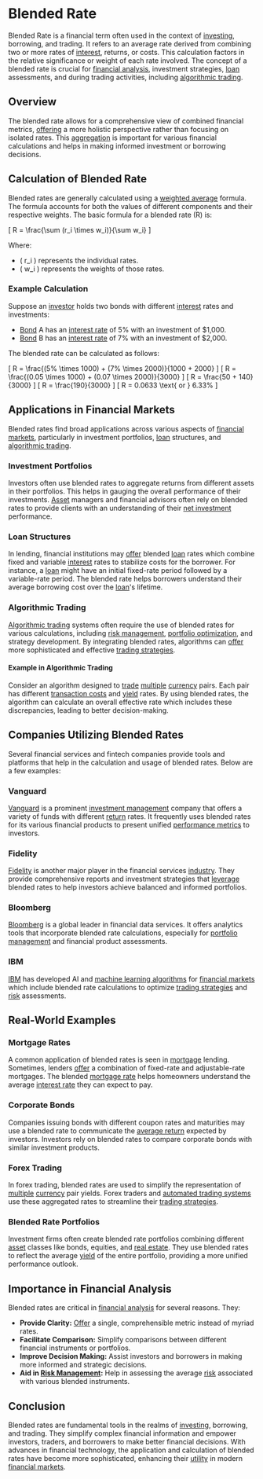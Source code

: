 # Blended Rate

Blended Rate is a financial term often used in the context of [investing](../i/investing.md), borrowing, and trading. It refers to an average rate derived from combining two or more rates of [interest](../i/interest.md), returns, or costs. This calculation factors in the relative significance or weight of each rate involved. The concept of a blended rate is crucial for [financial analysis](../f/financial_analysis.md), investment strategies, [loan](../l/loan.md) assessments, and during trading activities, including [algorithmic trading](../a/accountability.md). 

## Overview

The blended rate allows for a comprehensive view of combined financial metrics, [offering](../o/offering.md) a more holistic perspective rather than focusing on isolated rates. This [aggregation](../a/aggregation.md) is important for various financial calculations and helps in making informed investment or borrowing decisions.

## Calculation of Blended Rate

Blended rates are generally calculated using a [weighted average](../w/weighted_average.md) formula. The formula accounts for both the values of different components and their respective weights. The basic formula for a blended rate (R) is:

\[ R = \frac{\sum (r_i \times w_i)}{\sum w_i} \]

Where:
- \( r_i \) represents the individual rates.
- \( w_i \) represents the weights of those rates.

### Example Calculation

Suppose an [investor](../i/investor.md) holds two bonds with different [interest](../i/interest.md) rates and investments:
- [Bond](../b/bond.md) A has an [interest rate](../i/interest_rate.md) of 5% with an investment of $1,000.
- [Bond](../b/bond.md) B has an [interest rate](../i/interest_rate.md) of 7% with an investment of $2,000.

The blended rate can be calculated as follows:

\[ R = \frac{(5\% \times 1000) + (7\% \times 2000)}{1000 + 2000} \]
\[ R = \frac{(0.05 \times 1000) + (0.07 \times 2000)}{3000} \]
\[ R = \frac{50 + 140}{3000} \]
\[ R = \frac{190}{3000} \]
\[ R = 0.0633 \text{ or } 6.33\% \]

## Applications in Financial Markets

Blended rates find broad applications across various aspects of [financial markets](../f/financial_market.md), particularly in investment portfolios, [loan](../l/loan.md) structures, and [algorithmic trading](../a/accountability.md). 

### Investment Portfolios

Investors often use blended rates to aggregate returns from different assets in their portfolios. This helps in gauging the overall performance of their investments. [Asset](../a/asset.md) managers and financial advisors often rely on blended rates to provide clients with an understanding of their [net investment](../n/net_investment.md) performance.

### Loan Structures

In lending, financial institutions may [offer](../o/offer.md) blended [loan](../l/loan.md) rates which combine fixed and variable [interest](../i/interest.md) rates to stabilize costs for the borrower. For instance, a [loan](../l/loan.md) might have an initial fixed-rate period followed by a variable-rate period. The blended rate helps borrowers understand their average borrowing cost over the [loan](../l/loan.md)'s lifetime.

### Algorithmic Trading

[Algorithmic trading](../a/accountability.md) systems often require the use of blended rates for various calculations, including [risk management](../r/risk_management.md), [portfolio optimization](../p/portfolio_optimization.md), and strategy development. By integrating blended rates, algorithms can [offer](../o/offer.md) more sophisticated and effective [trading strategies](../t/trading_strategies.md). 

#### Example in Algorithmic Trading

Consider an algorithm designed to [trade](../t/trade.md) [multiple](../m/multiple.md) [currency](../c/currency.md) pairs. Each pair has different [transaction costs](../t/transaction_costs.md) and [yield](../y/yield.md) rates. By using blended rates, the algorithm can calculate an overall effective rate which includes these discrepancies, leading to better decision-making.

## Companies Utilizing Blended Rates

Several financial services and fintech companies provide tools and platforms that help in the calculation and usage of blended rates. Below are a few examples:

### Vanguard

[Vanguard](https://www.vanguard.com) is a prominent [investment management](../i/investment_management.md) company that offers a variety of funds with different [return](../r/return.md) rates. It frequently uses blended rates for its various financial products to present unified [performance metrics](../p/performance_metrics.md) to investors.

### Fidelity

[Fidelity](https://www.fidelity.com) is another major player in the financial services [industry](../i/industry.md). They provide comprehensive reports and investment strategies that [leverage](../l/leverage.md) blended rates to help investors achieve balanced and informed portfolios.

### Bloomberg

[Bloomberg](https://www.bloomberg.com) is a global leader in financial data services. It offers analytics tools that incorporate blended rate calculations, especially for [portfolio management](../p/par.md) and financial product assessments.

### IBM

[IBM](https://www.ibm.com) has developed AI and [machine learning algorithms](../m/machine_learning_algorithms_in_trading.md) for [financial markets](../f/financial_market.md) which include blended rate calculations to optimize [trading strategies](../t/trading_strategies.md) and [risk](../r/risk.md) assessments.

## Real-World Examples

### Mortgage Rates

A common application of blended rates is seen in [mortgage](../m/mortgage.md) lending. Sometimes, lenders [offer](../o/offer.md) a combination of fixed-rate and adjustable-rate mortgages. The blended [mortgage rate](../m/mortgage_rate.md) helps homeowners understand the average [interest rate](../i/interest_rate.md) they can expect to pay.

### Corporate Bonds

Companies issuing bonds with different coupon rates and maturities may use a blended rate to communicate the [average return](../a/average_return.md) expected by investors. Investors rely on blended rates to compare corporate bonds with similar investment products.

### Forex Trading

In forex trading, blended rates are used to simplify the representation of [multiple](../m/multiple.md) [currency](../c/currency.md) pair yields. Forex traders and [automated trading systems](../a/automated_trading_systems.md) use these aggregated rates to streamline their [trading strategies](../t/trading_strategies.md).

### Blended Rate Portfolios

Investment firms often create blended rate portfolios combining different [asset](../a/asset.md) classes like bonds, equities, and [real estate](../r/real_estate.md). They use blended rates to reflect the average [yield](../y/yield.md) of the entire portfolio, providing a more unified performance outlook.

## Importance in Financial Analysis

Blended rates are critical in [financial analysis](../f/financial_analysis.md) for several reasons. They:
- **Provide Clarity:** [Offer](../o/offer.md) a single, comprehensible metric instead of myriad rates.
- **Facilitate Comparison:** Simplify comparisons between different financial instruments or portfolios.
- **Improve Decision Making:** Assist investors and borrowers in making more informed and strategic decisions.
- **Aid in [Risk Management](../r/risk_management.md):** Help in assessing the average [risk](../r/risk.md) associated with various blended instruments.

## Conclusion

Blended rates are fundamental tools in the realms of [investing](../i/investing.md), borrowing, and trading. They simplify complex financial information and empower investors, traders, and borrowers to make better financial decisions. With advances in financial technology, the application and calculation of blended rates have become more sophisticated, enhancing their [utility](../u/utility.md) in modern [financial markets](../f/financial_market.md).